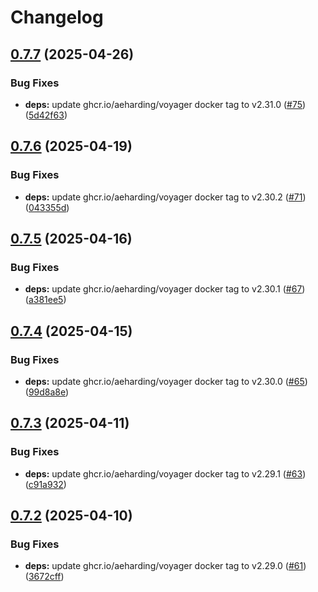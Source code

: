 # Changelog

## [0.7.7](https://github.com/mikemrm/charts/compare/voyager-v0.7.6...voyager-v0.7.7) (2025-04-26)


### Bug Fixes

* **deps:** update ghcr.io/aeharding/voyager docker tag to v2.31.0 ([#75](https://github.com/mikemrm/charts/issues/75)) ([5d42f63](https://github.com/mikemrm/charts/commit/5d42f633288eeff333eeafb918623622bc66779f))

## [0.7.6](https://github.com/mikemrm/charts/compare/voyager-v0.7.5...voyager-v0.7.6) (2025-04-19)


### Bug Fixes

* **deps:** update ghcr.io/aeharding/voyager docker tag to v2.30.2 ([#71](https://github.com/mikemrm/charts/issues/71)) ([043355d](https://github.com/mikemrm/charts/commit/043355d7854b3d512aef23adee4e57f6f346bacb))

## [0.7.5](https://github.com/mikemrm/charts/compare/voyager-v0.7.4...voyager-v0.7.5) (2025-04-16)


### Bug Fixes

* **deps:** update ghcr.io/aeharding/voyager docker tag to v2.30.1 ([#67](https://github.com/mikemrm/charts/issues/67)) ([a381ee5](https://github.com/mikemrm/charts/commit/a381ee54534ed6b18fcb10ff250920e018c928c6))

## [0.7.4](https://github.com/mikemrm/charts/compare/voyager-v0.7.3...voyager-v0.7.4) (2025-04-15)


### Bug Fixes

* **deps:** update ghcr.io/aeharding/voyager docker tag to v2.30.0 ([#65](https://github.com/mikemrm/charts/issues/65)) ([99d8a8e](https://github.com/mikemrm/charts/commit/99d8a8e8c1d29c805e639c48d1ffeda9d7d980a8))

## [0.7.3](https://github.com/mikemrm/charts/compare/voyager-v0.7.2...voyager-v0.7.3) (2025-04-11)


### Bug Fixes

* **deps:** update ghcr.io/aeharding/voyager docker tag to v2.29.1 ([#63](https://github.com/mikemrm/charts/issues/63)) ([c91a932](https://github.com/mikemrm/charts/commit/c91a93231a6667e6f1fd341c226297f99604ca4c))

## [0.7.2](https://github.com/mikemrm/charts/compare/voyager-v0.7.1...voyager-v0.7.2) (2025-04-10)


### Bug Fixes

* **deps:** update ghcr.io/aeharding/voyager docker tag to v2.29.0 ([#61](https://github.com/mikemrm/charts/issues/61)) ([3672cff](https://github.com/mikemrm/charts/commit/3672cffc92fe321cbb77fb90fdff721a82d85ea5))
